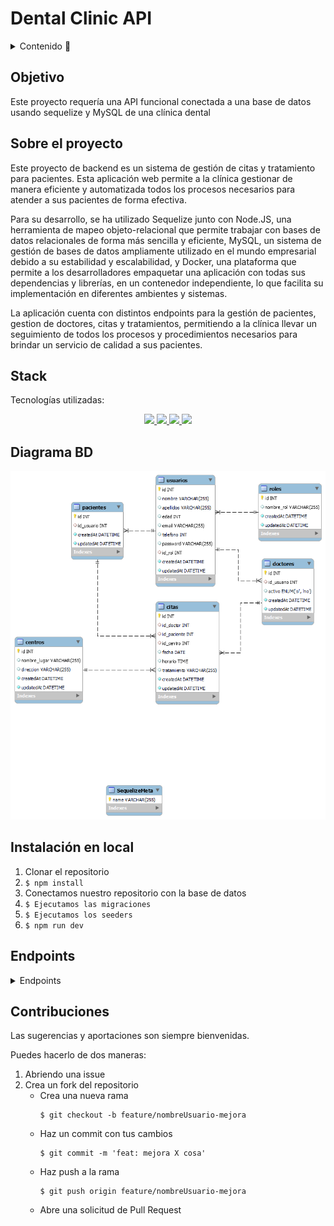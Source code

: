 # Dental Clinic API

<details>
  <summary>Contenido 📝</summary>
  <ol>
    <li><a href="#objetivo">Objetivo</a></li>
    <li><a href="#sobre-el-proyecto">Sobre el proyecto</a></li>
    <!-- <li><a href="#deploy-🚀">Deploy</a></li> -->
    <li><a href="#stack">Stack</a></li>
    <li><a href="#diagrama-bd">Diagrama</a></li>
    <li><a href="#instalación-en-local">Instalación</a></li>
    <li><a href="#endpoints">Endpoints</a></li>
    <li><a href="#contribuciones">Contribuciones</a></li>
  </ol>
</details>

## Objetivo

Este proyecto requería una API funcional conectada a una base de datos usando sequelize y MySQL de una clínica dental

## Sobre el proyecto

Este proyecto de backend es un sistema de gestión de citas y tratamiento para pacientes. Esta aplicación web permite a la clínica gestionar de manera eficiente y automatizada todos los procesos necesarios para atender a sus pacientes de forma efectiva.

Para su desarrollo, se ha utilizado Sequelize junto con Node.JS, una herramienta de mapeo objeto-relacional que permite trabajar con bases de datos relacionales de forma más sencilla y eficiente, MySQL, un sistema de gestión de bases de datos ampliamente utilizado en el mundo empresarial debido a su estabilidad y escalabilidad, y Docker, una plataforma que permite a los desarrolladores empaquetar una aplicación con todas sus dependencias y librerías, en un contenedor independiente, lo que facilita su implementación en diferentes ambientes y sistemas.

La aplicación cuenta con distintos endpoints para la gestión de pacientes, gestion de doctores, citas y tratamientos, permitiendo a la clínica llevar un seguimiento de todos los procesos y procedimientos necesarios para brindar un servicio de calidad a sus pacientes.

<!-- ## Deploy 🚀
<div align="center">
    <a href="https://www.google.com"><strong>Url a producción </strong></a>🚀🚀🚀
</div> -->

## Stack

Tecnologías utilizadas:

<div align="center">
<a href="https://sequelize.org/">
    <img src= "https://img.shields.io/badge/sequelize-323330?style=for-the-badge&logo=sequelize&logoColor=white"/>
</a>
<a href="https://www.expressjs.com/">
    <img src= "https://img.shields.io/badge/express.js-%23404d59.svg?style=for-the-badge&logo=express&logoColor=%2361DAFB"/>
</a>
<a href="https://nodejs.org/es/">
    <img src= "https://img.shields.io/badge/node.js-026E00?style=for-the-badge&logo=node.js&logoColor=white"/>
</a>
<a href="https://developer.mozilla.org/es/docs/Web/JavaScript">
    <img src= "https://img.shields.io/badge/javascipt-EFD81D?style=for-the-badge&logo=javascript&logoColor=black"/>
</a>
 </div>

## Diagrama BD

!['imagen-db'](./media/DBdiagram.png)

## Instalación en local

1. Clonar el repositorio
2. `$ npm install`
3. Conectamos nuestro repositorio con la base de datos
4. `$ Ejecutamos las migraciones`
5. `$ Ejecutamos los seeders`
6. `$ npm run dev`

## Endpoints

<details>
<summary>Endpoints</summary>

- AUTH

  - REGISTER

          POST http://localhost:3000/auth/register

    body:

    ```js
        {
            "nombre": "Lucas",
            "apellidos": "Hernandez",
            "email": "lucas@lucas.com",
            "password": "12345678"
        }
    ```

  - LOGIN

          POST http://localhost:3000/auth/login

    body:

    ```js
        {
            "email": "bolso@gmail.com",
            "password": "bolso"
        }
    ```

- USERS

  - GET USER PROFILE (USE TOKEN)

          GET http://localhost:3000/users/profile

  - UPDATE USER (USE TOKEN)

          PUT http://localhost:3000/users/profile/update

    body:

    ```js
    {
        "nombre": "Luis",
        "apellidos": "Salerno",
        "edad": 35,
        "email": "luis@gmail.com",
        "telefono": 618560718,
        "password": "gallina"
    }
    ```

  - CHECK APPOINTMENTS PATIENT (USE TOKEN)

          GET http://localhost:3000/users/appointments/checkall

  - CHECK APPOINTMENTS DOCTOR (USE TOKEN)

          GET http://localhost:3000/users/appointments/checkall/doctor

  - SHOW ALL PATIENTS AS ADMIN (USE TOKEN)

          GET http://localhost:3000/users/profile/checkallpatients

  - SHOW ALL DOCTORS AS ADMIN (USE TOKEN)

          GET http://localhost:3000/users/profile/checkalldoctors

</details>

## Contribuciones

Las sugerencias y aportaciones son siempre bienvenidas.

Puedes hacerlo de dos maneras:

1. Abriendo una issue
2. Crea un fork del repositorio
   - Crea una nueva rama
     ```
     $ git checkout -b feature/nombreUsuario-mejora
     ```
   - Haz un commit con tus cambios
     ```
     $ git commit -m 'feat: mejora X cosa'
     ```
   - Haz push a la rama
     ```
     $ git push origin feature/nombreUsuario-mejora
     ```
   - Abre una solicitud de Pull Request
